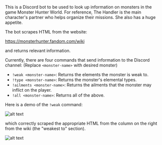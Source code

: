 This is a Discord bot to be used to look up information on monsters in the game Monster Hunter World. For reference,
The Handler is the main character's partner who helps organize their missions. She also has a huge appetite.

The bot scrapes HTML from the website:

https://monsterhunter.fandom.com/wiki

and returns relevant information. 

Currently, there are four commands that send information to the Discord channel:
(Replace `<monster-name>` with desired monster)

* `!weak <monster-name>`: Returns the elements the monster is weak to.
* `!type <monster-name>`: Returns the monster's elemental types.
* `!ailments <monster-name>`: Returns the ailments that the monster may inflict on the player.
* `!all <monster-name>`: Returns all of the above.

Here is a demo of the `!weak` command:

![alt text](https://github.com/liang108/Monster-Hunter-Bot/blob/main/Screenshots/bot2.PNG)

which correctly scraped the appropriate HTML from the column on the right from the wiki (the "weakest to" section).

![alt text](https://github.com/liang108/Monster-Hunter-Bot/blob/main/Screenshots/bot3.PNG)
